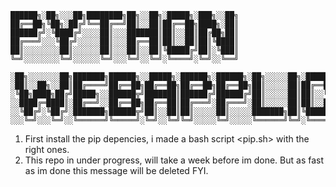 ```
██████╗░██╗░░░██╗████████╗██╗░░██╗░█████╗░███╗░░██╗
██╔══██╗╚██╗░██╔╝╚══██╔══╝██║░░██║██╔══██╗████╗░██║
██████╔╝░╚████╔╝░░░░██║░░░███████║██║░░██║██╔██╗██║
██╔═══╝░░░╚██╔╝░░░░░██║░░░██╔══██║██║░░██║██║╚████║
██║░░░░░░░░██║░░░░░░██║░░░██║░░██║╚█████╔╝██║░╚███║
╚═╝░░░░░░░░╚═╝░░░░░░╚═╝░░░╚═╝░░╚═╝░╚════╝░╚═╝░░╚══╝

░██╗░░░░░░░██╗███████╗██████╗░░█████╗░██████╗░██████╗░██╗░░░░░██╗░█████╗░░█████╗░████████╗██╗░█████╗░███╗░░██╗
░██║░░██╗░░██║██╔════╝██╔══██╗██╔══██╗██╔══██╗██╔══██╗██║░░░░░██║██╔══██╗██╔══██╗╚══██╔══╝██║██╔══██╗████╗░██║
░╚██╗████╗██╔╝█████╗░░██████╦╝███████║██████╔╝██████╔╝██║░░░░░██║██║░░╚═╝███████║░░░██║░░░██║██║░░██║██╔██╗██║
░░████╔═████║░██╔══╝░░██╔══██╗██╔══██║██╔═══╝░██╔═══╝░██║░░░░░██║██║░░██╗██╔══██║░░░██║░░░██║██║░░██║██║╚████║
░░╚██╔╝░╚██╔╝░███████╗██████╦╝██║░░██║██║░░░░░██║░░░░░███████╗██║╚█████╔╝██║░░██║░░░██║░░░██║╚█████╔╝██║░╚███║
░░░╚═╝░░░╚═╝░░╚══════╝╚═════╝░╚═╝░░╚═╝╚═╝░░░░░╚═╝░░░░░╚══════╝╚═╝░╚════╝░╚═╝░░╚═╝░░░╚═╝░░░╚═╝░╚════╝░╚═╝░░╚══╝
```
1. First install the pip depencies, i made a bash script <pip.sh> with the right ones.
2. This repo in under progress, will take a week before im done. But as fast as im done this message will be deleted FYI. 
